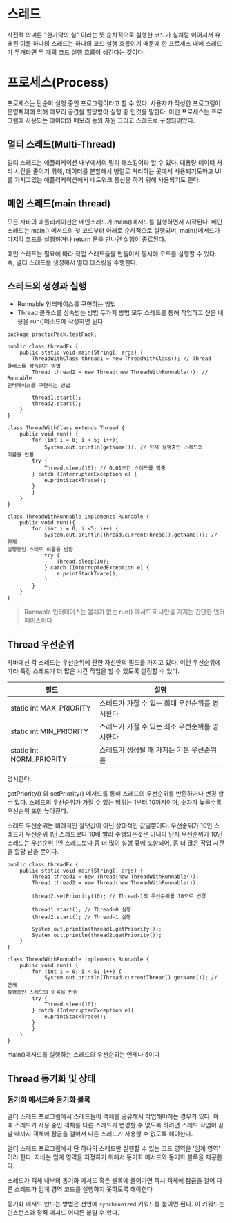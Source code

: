 # 스레드
사전적 의미론 "한가닥의 실" 이라는 뜻
순차적으로 실행한 코드가 실처럼 이어져서 유래된 이름
하나의 스레드는 하나의 코드 실행 흐름이기 때문에 한 프로세스 내에 스레드가 
두개라면 두 개의 코드 실행 흐름이 생긴다는 것이다.

# 프로세스(Process)
프로세스는 단순히 실행 중인 프로그램이라고 할 수 있다.
사용자가 작성한 프로그램이 운영체제에 의해 메모리 공간을 할당받아 실행 중 
인것을 말한다.
이런 프로세스는 프로그램에 사용되는 데이터와 메모리 등의 자원 그리고 
스레드로 구성되어있다.

## 멀티 스레드(Multi-Thread)
멀티 스레드는 애플리케이션 내부에서의 멀티 태스킹이라 할 수 있다.
대용량 데이터 처리 시간을 줄이기 위해, 데이터를 분할해서 병렬로 처리하는 
곳에서 사용되기도하고
UI를 가지고있는 애플리케이션에서 네트워크 통신을 하기 위해 사용되기도 
한다.

## 메인 스레드(main thread)
모든 자바의 애플리케이션은 메인스레드가 main()메서드를 실행하면서 
시작된다.
메인 스레드는 main() 메서드의 첫 코드부터 아래로 순차적으로 실행되며, 
main()메서드가 마지막 코드를 실행하거나 return 문을 만나면 실행이 
종료된다.

메인 스레드는 필요에 따라 작업 스레드들을 만들어서 동시에 코드를 실행할 수 
있다.
즉, 멀티 스레드를 생성해서 멀티 태스킹을 수행한다.

## 스레드의 생성과 실행
- Runnable 인터페이스를 구현하는 방법
- Thread 클래스를 상속받는 방법
두가지 방법 모두 스레드를 통해 작업하고 싶은 내용을 run()메소드에 작성하면 
된다.

```
package practicPack.testPack;

public class threadEx {
    public static void main(String[] args) {
        ThreadWithClass thread1 = new ThreadWithClass(); // Thread 
클래스를 상속받는 방법
        Thread thread2 = new Thread(new ThreadWithRunnable()); // Runnable 
인터페이스를 구현하는 방법

        thread1.start();
        thread2.start();
    }
}

class ThreadWithClass extends Thread {
    public void run() {
        for (int i = 0; i < 5; i++){
            System.out.println(getName()); // 현재 실행중인 스레드의 
이름을 반환
        try {
            Thread.sleep(10); // 0.01초간 스레드를 멈춤
        } catch (InterruptedException e) {
            e.printStackTrace();
        }
        }
    }
}

class ThreadWithRunnable implements Runnable {
    public void run(){
        for (int i = 0; i <5; i++) {
            System.out.println(Thread.currentThread().getName()); // 현재 
실행중인 스레드 이름을 반환
            try {
                Thread.sleep(10);
            } catch (InterruptedException e) {
                e.printStackTrace();
            }
        }
    }
}
```

> Runnable 인터페이스는 몸체가 없는 run() 메서드 하나만을 가지는 간단한 
인터페이스이다

## Thread 우선순위
자바에선 각 스레드는 우선순위에 관한 자신만의 필드를 가지고 있다.
이런 우선순위에 따라 특정 스레드가 더 많은 시간 작업을 할 수 있도록 설정할 
수 있다.

|필드|설명
|--|--
|static int MAX_PRIORITY|스레드가 가질 수 있는 최대 우선순위를 명시한다
|static int MIN_PRIORITY|스레드가 가질 수 있는 최소 우선순위를 명시한다
|static int NORM_PRIORITY|스레드가 생성될 때 가지는 기본 우선순위를 
명시한다.

getPriority() 와 setPriority() 메서드를 통해 스레드의 우선순위를 
반환하거나 변경 할 수 있다.
스레드의 우선순위가 가질 수 있는 범위는 1부터 10까지이며, 숫자가 높을수록 
우선순위 또한 높아진다.

스레드 우선순위는 비례적인 절댓값이 아닌 상대적인 값일뿐이다.
우선순위가 10인 스레드가 우선순위 1인 스레드보다 10배 빨리 수행되는것은 
아니다
단지 우선순위가 10인 스레드는 우선순위 1인 스레드보다 좀 더 많이 실행 큐에 
포함되어, 좀 더 많은 작업 시간을 할당 받을 뿐이다.
```
public class threadEx {
    public static void main(String[] args) {
        Thread thread1 = new Thread(new ThreadWithRunnable());
        Thread thread2 = new Thread(new ThreadWithRunnable());

        thread2.setPriority(10); // Thread-1의 우선순위를 10으로 변경

        thread1.start(); // Thread-0 실행
        thread2.start(); // Thread-1 실행

        System.out.println(thread1.getPriority()); 
        System.out.println(thread2.getPriority());
    }
}

class ThreadWithRunnable implements Runnable {
    public void run() {
        for (int i = 0; i < 5; i++) {
            System.out.println(Thread.currentThread().getName()); // 현재 
실행중인 스레드의 이름을 반환
        try {
            Thread.sleep(10);
        } catch (InterruptedException e){
            e.printStackTrace();
        }
        }
    }
}
```

main()메서드를 실행하는 스레드의 우선순위는 언제나 5이다

## Thread 동기화 및 상태
### 동기화 메서드와 동기화 블록
멀티 스레드 프로그램에서 스레드들이 객체를 공유해서 작업해야하는 경우가 
있다.
이 때 스레드가 사용 중인 객체를 다른 스레드가 변경할 수 없도록 하려면 
스레드 작업이 끝날 때까지 객체에 잠금을 걸어서 다른 스레드가 사용할 수 
없도록 해야한다.

멀티 스레드 프로그램에서 단 하나의 스레드만 실행할 수 있는 코드 영역을 
'임계 영역' 이라 한다.
자바는 임계 영역을 지정하기 위해서 동기화 메서드와 동기화 블록을 제공한다.

스레드가 객체 내부의 동기화 메서드 혹은 블록에 들어가면 즉시 객체에 잠금을 
걸어 다른 스레드가 임계 영역 코드를 실행하지 못하도록 해야한다

동기화 메서드 만드는 방법은 선언에 <code>synchronized</code> 키워드를 
붙이면 된다.
이 키워드는 인스턴스와 정적 메서드 어디든 붙일 수 있다.


